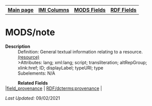 <!DOCTYPE html>
<html>

<body>
<table style="width:100%">
  <tr>
    <th><a href="index.md">Main page</a></th>
	<th><a href="IMI.md">IMI Columns</a></th>
    <th><a href="MODS.md">MODS Fields</a></th>
    <th><a href="RDF.md">RDF Fields</a></th>
  </tr>
</table>



<h1>MODS/note</h1>
<dl>
  <dt><b>Description</b></dt>
  <dd>Definition: General textual information relating to a resource. <a href="http://www.loc.gov/standards/mods/userguide/note.md">(resource)</a></dd>
  <dd>>Attributes: lang; xml:lang; script; transliteration; altRepGroup; xlink:href; ID; displayLabel; typeURI; type</dd>
  <dd>Subelements: N/A</dd>
	</dd>
</dl>
<dl>
	<dd><b>Related Fields</b></dd>
		|<a href="field_provenance.md">field_provenance</a> | <a href="rdf.dcterms.provenance.md">RDF/dcterms:provenance</a> |
</dl>
<p><i>Last Updated: </i>09/02/2021</p>
</body>
</html>